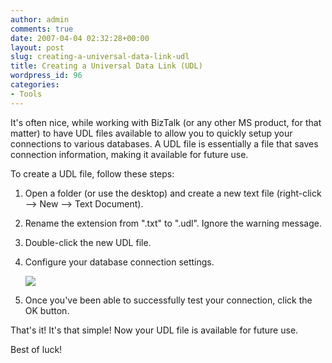 ```yaml
---
author: admin
comments: true
date: 2007-04-04 02:32:28+00:00
layout: post
slug: creating-a-universal-data-link-udl
title: Creating a Universal Data Link (UDL)
wordpress_id: 96
categories:
- Tools
---
```


It's often nice, while working with BizTalk (or any other MS product, for that matter) to have UDL files available to allow you to quickly setup your connections to various databases. A UDL file is essentially a file that saves connection information, making it available for future use.

To create a UDL file, follow these steps:

1. Open a folder (or use the desktop) and create a new text file (right-click --> New --> Text Document).

2. Rename the extension from ".txt" to ".udl". Ignore the warning message.

3. Double-click the new UDL file.

4. Configure your database connection settings.

	![](http://images.wadewegner.com/wordpress/content/binary/UDL.gif)

5. Once you've been able to successfully test your connection, click the OK button.

That's it! It's that simple! Now your UDL file is available for future use.

Best of luck!